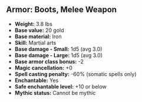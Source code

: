 ## Armor: Boots, Melee Weapon
- **Weight:** 3.8 lbs
- **Base value:** 20 gold
- **Base material:** Iron
- **Skill:** Martial arts
- **Base damage - Small:** 1d5 (avg 3.0)
- **Base damage - Large:** 1d5 (avg 3.0)
- **Base armor class bonus:** -2
- **Magic cancellation:** +0
- **Spell casting penalty:** -60% (somatic spells only)
- **Enchantable:** Yes
- **Safe enchantable level:** +10 or below
- **Mythic status:** Cannot be mythic

